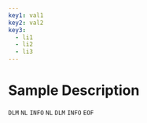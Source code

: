 ```yaml
---
key1: val1
key2: val2
key3:
  - li1
  - li2
  - li3
---
```

# Sample Description

`DLM` `NL` `INFO` `NL` `DLM` `INFO` `EOF`